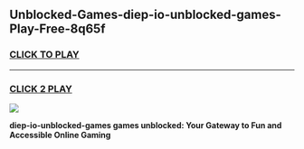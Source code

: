 
## Unblocked-Games-diep-io-unblocked-games-Play-Free-8q65f
<h3>
<a href="https://premium76.site?title=diep-io-unblocked-games&ref=10A">CLICK TO PLAY</a></h3>
<hr>

<h3>
<a href="https://premium76.site?title=diep-io-unblocked-games&ref=10A">CLICK 2 PLAY</a>
  
</h3>

<a href="https://premium76.site?title=diep-io-unblocked-games&ref=10A"><img src="https://clearcache.store/games.png"></a>


**diep-io-unblocked-games games unblocked: Your Gateway to Fun and Accessible Online Gaming**
